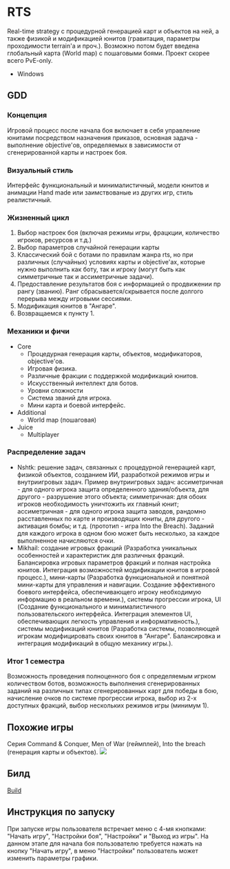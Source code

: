 # RTS

Real-time strategy с процедурной генерацией карт и объектов на ней, а также физикой и модификацией юнитов (гравитация, параметры проходимости terrain'а и проч.). Возможно потом будет введена глобальный карта (World map) с пошаговыми боями. Проект скорее всего PvE-only. 
- Windows

## GDD

### Концепция
Игровой процесс после начала боя включает в себя управление юнитами посредством назначения приказов, основная задача - выполнение objective'ов, определяемых в зависимости от сгенерированной карты и настроек боя.

### Визуальный стиль
Интерфейс функциональный и минималистичный, модели юнитов и анимации Hand made или заимствованые из других игр, стиль реалистичный.

### Жизненный цикл
1. Выбор настроек боя (включая режимы игры, фрацкции, количество игроков, ресурсов и т.д.)
2. Выбор параметров случайной генерации карты
3. Классический бой с ботами по правилам жанра rts, но при различных (случайных) условиях карты и objective'ах, которые нужно выполнить как боту, так и игроку (могут быть как симметричные так и ассиметричные задачи).
4. Предоставление результатов боя с информацией о продвижении пр рангу (званию). Ранг сбрасывается/скрывается после долгого перерыва между игровыми сессиями.
5. Модификация юнитов в "Ангаре".
6. Возвращаемся к пункту 1.
### Механики и фичи
- Core
  - Процедурная генерация карты, объектов, модификаторов, objective'ов.
  - Игровая физика.
  - Различные фракции с поддержкой модификаций юнитов.
  - Искусственный интеллект для ботов.
  - Уровни сложности
  - Система званий для игрока.
  - Мини карта и боевой интерфейс.
- Additional
  - World map (пошаговая)
- Juice
  - Multiplayer

### Распределение задач
- Nshtk: решение задач, связанных с процедурной генерацией карт, физикой объектов, созданием ИИ, разработкой режимов игры и внутриигровых задач. Пример внутриигровых задач: ассиметричная - для одного игрока защита определенного здания/объекта, для другого - разрушение этого объекта; симметричная: для обоих игроков необходимость уничтожить их главный юнит; ассиметричная - для одного игрока защита заводов, рандомно расставленных по карте и производящих юниты, для другого - активация бомбы; и т.д. (прототип - игра Into the Breach). Заданий для каждого игрока в одном бою может быть несколько, за каждое выполненное начисляются очки.
- Mikhail: создание игровых фракций (Разработка уникальных особенностей и характеристик для различных фракций. Балансировка игровых параметров фракций и полная настройка юнитов. Интеграция возможностей модификации юнитов в игровой процесс.), мини-карты (Разработка функциональной и понятной мини-карты для управления и навигации. Создание эффективного боевого интерфейса, обеспечивающего игроку необходимую информацию в реальном времени.), системы прогрессии игрока, UI (Создание функционального и минималистичного пользовательского интерфейса. Интеграция элементов UI, обеспечивающих легкость управления и информативность.), системы модификаций юнитов (Разработка системы, позволяющей игрокам модифицировать своих юнитов в "Ангаре". Балансировка и интеграция модификаций в общую механику игры.).

### Итог 1 семестра
Возможность проведения полноценного боя с определяемым игрком количеством ботов, возможность выполнения сгенерированных заданий на различных типах сгенерированных карт для победы в бою, начисление очков по системе прогрессии игрока, выбор из 2-х доступных фракций, выбор нескольких режимов игры (минимум 1).

## Похожие игры
Серия Command & Conquer, Men of War (геймплей), Into the breach (генерация карты и объектов).
![ ](https://cncseries.ru/wp-content/uploads/2017/02/tw-screen45.jpg)

## Билд
[Build](https://drive.google.com/drive/folders/1ELiILyNOlEFE2lCO078aJKK19IEXCZgR?usp=sharing)

## Инструкция по запуску
При запуске игры пользователя встречает меню с 4-мя кнопками: "Начать игру", "Настройки боя", "Настройки" и "Выход из игры". На данном этапе для начала боя пользователю требуется нажать на кнопку "Начать игру", в меню "Настройки" пользователь может изменить параметры графики.
